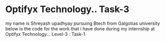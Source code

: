 # Optifyx Technology.. Task-3
my name is Shreyash upadhyay pursuing Btech from Galgotias university
below is the code for the work that i have done during my internship at Optifyx Technology...
Level-3 :
    Task-1
